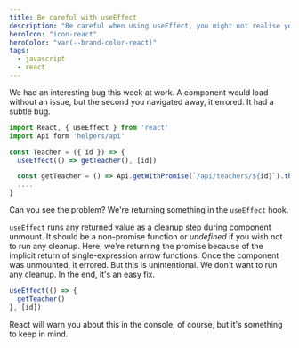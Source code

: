 ```yaml
---
title: Be careful with useEffect
description: "Be careful when using useEffect, you might not realise you're returning."
heroIcon: "icon-react"
heroColor: "var(--brand-color-react)"
tags:
  - javascript
  - react
---
```


We had an interesting bug this week at work. A component would load without an
issue, but the second you navigated away, it errored. It had a subtle bug.

```javascript
import React, { useEffect } from 'react'
import Api form 'helpers/api'

const Teacher = ({ id }) => {
  useEffect(() => getTeacher(), [id])

  const getTeacher = () => Api.getWithPromise(`/api/teachers/${id}`).then(...)
  ....
}
```

Can you see the problem?  We're returning something in the `useEffect` hook.

`useEffect` runs any returned value as a cleanup step during component unmount.
It should be a non-promise function or _undefined_ if you wish not to run any
cleanup. Here, we're returning the promise because of the implicit return of
single-expression arrow functions. Once the component was unmounted, it
errored. But this is unintentional. We don't want to run any cleanup. In the
end, it's an easy fix.

```javascript
useEffect(() => {
  getTeacher()
}, [id])
```

React will warn you about this in the console, of course, but it's something to
keep in mind.
